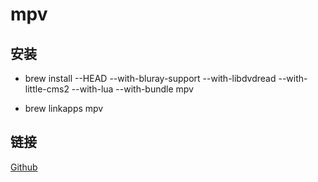 
# mpv

## 安装

* brew install --HEAD --with-bluray-support --with-libdvdread --with-little-cms2 --with-lua --with-bundle mpv

* brew linkapps mpv


## 链接
[Github](https://github.com/mpv-player)


